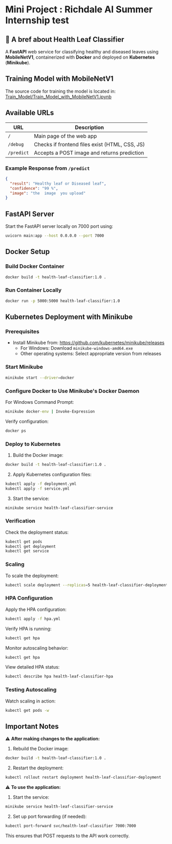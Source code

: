 # Mini Project : Richdale AI Summer Internship test

## 🌿 A bref about Health Leaf Classifier

A **FastAPI** web service for classifying healthy and diseased leaves using **MobileNetV1**, containerized with **Docker** and deployed on **Kubernetes** (**Minikube**).

## Training Model with MobileNetV1

The source code for training the model is located in: [Train_Model/Train_Model_with_MobileNetV1.ipynb](Train_Model/Train_Model_with_MobileNetV1.ipynb)

## Available URLs

| URL        | Description                                    |
| ---------- | ---------------------------------------------- |
| `/`        | Main page of the web app                       |
| `/debug`   | Checks if frontend files exist (HTML, CSS, JS) |
| `/predict` | Accepts a POST image and returns prediction    |

### Example Response from `/predict`

```json
{
  "result": "Healthy leaf or Diseased leaf",
  "confidence": "99 %",
  "image": "the  image  you upload"
}
```

## FastAPI Server

Start the FastAPI server locally on 7000 port using:

```bash
uvicorn main:app --host 0.0.0.0 --port 7000
```

## Docker Setup

### Build Docker Container

```bash
docker build -t health-leaf-classifier:1.0 .
```

### Run Container Locally

```bash
docker run -p 5000:5000 health-leaf-classifier:1.0
```

## Kubernetes Deployment with Minikube

### Prerequisites

- Install Minikube from: https://github.com/kubernetes/minikube/releases
  - For Windows: Download `minikube-windows-amd64.exe`
  - Other operating systems: Select appropriate version from releases

### Start Minikube

```bash
minikube start --driver=docker
```

### Configure Docker to Use Minikube's Docker Daemon

For Windows Command Prompt:

```cmd
minikube docker-env | Invoke-Expression
```

Verify configuration:

```bash
docker ps
```

### Deploy to Kubernetes

1. Build the Docker image:

```bash
docker build -t health-leaf-classifier:1.0 .
```

2. Apply Kubernetes configuration files:

```bash
kubectl apply -f deployment.yml
kubectl apply -f service.yml
```

3. Start the service:

```bash
minikube service health-leaf-classifier-service
```

### Verification

Check the deployment status:

```bash
kubectl get pods
kubectl get deployment
kubectl get service
```

### Scaling

To scale the deployment:

```bash
kubectl scale deployment --replicas=5 health-leaf-classifier-deployment
```

### HPA Configuration
Apply the HPA configuration:
```bash
kubectl apply -f hpa.yml
```
Verify HPA is running:
```bash
kubectl get hpa
```
Monitor autoscaling behavior:
```bash
kubectl get hpa
```
View detailed HPA status:
```bash
kubectl describe hpa health-leaf-classifier-hpa
```
### Testing Autoscaling

Watch scaling in action:
```bash
kubectl get pods -w
```



## Important Notes

⚠️ **After making changes to the application:**

1. Rebuild the Docker image:

```bash
docker build -t health-leaf-classifier:1.0 .
```

2. Restart the deployment:

```bash
kubectl rollout restart deployment health-leaf-classifier-deployment
```

⚠️ **To use the application:**

1. Start the service:

```bash
minikube service health-leaf-classifier-service
```

2. Set up port forwarding (if needed):

```bash
kubectl port-forward svc/health-leaf-classifier 7000:7000
```

This ensures that POST requests to the API work correctly.
